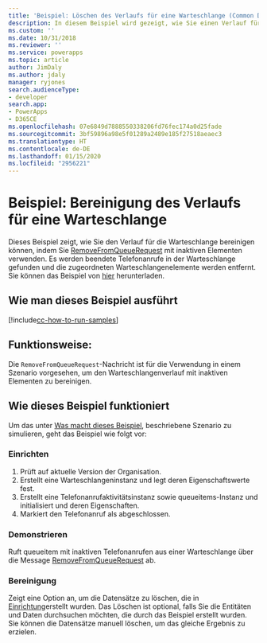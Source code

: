 ```yaml
---
title: 'Beispiel: Löschen des Verlaufs für eine Warteschlange (Common Data Service) | Microsoft-Dokumentation'
description: In diesem Beispiel wird gezeigt, wie Sie einen Verlauf für eine Warteschlange bereinigen
ms.custom: ''
ms.date: 10/31/2018
ms.reviewer: ''
ms.service: powerapps
ms.topic: article
author: JimDaly
ms.author: jdaly
manager: ryjones
search.audienceType:
- developer
search.app:
- PowerApps
- D365CE
ms.openlocfilehash: 07e6849d7888550338206fd76fec174a0d25fade
ms.sourcegitcommit: 3bf59896a98e5f01289a2489e185f27518aeaec3
ms.translationtype: HT
ms.contentlocale: de-DE
ms.lasthandoff: 01/15/2020
ms.locfileid: "2956221"
---
```

# <a name="sample-clean-up-history-for-a-queue"></a>Beispiel: Bereinigung des Verlaufs für eine Warteschlange

<!-- https://docs.microsoft.com/dynamics365/customer-engagement/developer/sample-clean-up-history-queue-early-bound -->

Dieses Beispiel zeigt, wie Sie den Verlauf für die Warteschlange bereinigen können, indem Sie [RemoveFromQueueRequest](https://docs.microsoft.com/dotnet/api/microsoft.crm.sdk.messages.removefromqueuerequest?view=dynamics-general-ce-9) mit inaktiven Elementen verwenden. Es werden beendete Telefonanrufe in der Warteschlange gefunden und die zugeordneten Warteschlangenelemente werden entfernt. Sie können das Beispiel von [hier](https://github.com/Microsoft/PowerApps-Samples/tree/master/cds/orgsvc/C%23/CleanHistoryQueue) herunterladen.

## <a name="how-to-run-this-sample"></a>Wie man dieses Beispiel ausführt

[!include[cc-how-to-run-samples](../../includes/cc-how-to-run-samples.md)]

## <a name="what-this-sample-does"></a>Funktionsweise:

Die `RemoveFromQueueRequest`-Nachricht ist für die Verwendung in einem Szenario vorgesehen, um den Warteschlangenverlauf mit inaktiven Elementen zu bereinigen.

## <a name="how-this-sample-works"></a>Wie dieses Beispiel funktioniert

Um das unter [Was macht dieses Beispiel](#what-this-sample-does), beschriebene Szenario zu simulieren, geht das Beispiel wie folgt vor:

### <a name="setup"></a>Einrichten

1. Prüft auf aktuelle Version der Organisation.
2. Erstellt eine Warteschlangeninstanz und legt deren Eigenschaftswerte fest.
3. Erstellt eine Telefonanrufaktivitätsinstanz sowie queueitems-Instanz und initialisiert und deren Eigenschaften.
4. Markiert den Telefonanruf als abgeschlossen. 

### <a name="demonstrate"></a>Demonstrieren

Ruft queueitem mit inaktiven Telefonanrufen aus einer Warteschlange über die Message [RemoveFromQueueRequest](https://docs.microsoft.com/dotnet/api/microsoft.crm.sdk.messages.removefromqueuerequest?view=dynamics-general-ce-9) ab.

### <a name="clean-up"></a>Bereinigung

Zeigt eine Option an, um die Datensätze zu löschen, die in [Einrichtung](#setup)erstellt wurden. Das Löschen ist optional, falls Sie die Entitäten und Daten durchsuchen möchten, die durch das Beispiel erstellt wurden. Sie können die Datensätze manuell löschen, um das gleiche Ergebnis zu erzielen.
